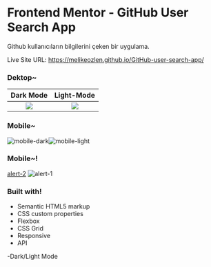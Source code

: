 # Frontend Mentor - GitHub User Search App
Github kullanıcıların bilgilerini çeken bir uygulama. 

Live Site URL: https://melikeozlen.github.io/GitHub-user-search-app/

### Dektop~

Dark Mode            |  Light-Mode
:-------------------------:|:-------------------------:
![](https://user-images.githubusercontent.com/44196940/165725230-dd8200f7-49b1-4a17-848f-b0a66952e3c2.PNG)  |  ![](https://user-images.githubusercontent.com/44196940/165725283-75e0b1e7-01ff-44b2-80c2-ba0b5cebcdc6.PNG)


 ### Mobile~
![mobile-dark](https://user-images.githubusercontent.com/44196940/165725375-20dbae75-63d3-48bb-8dd5-8a9fa324f584.PNG)![mobile-light](https://user-images.githubusercontent.com/44196940/165725406-a145082f-402e-4c85-b42f-c3a83787bd80.PNG)

 ### Mobile~!
 [alert-2](https://user-images.githubusercontent.com/44196940/165725460-305db4e1-c1f5-4c30-9a27-cf44e6f337fa.PNG)
![alert-1](https://user-images.githubusercontent.com/44196940/165725468-edefeb8e-794f-413c-981f-ff41c6903445.PNG)


### Built with!
- Semantic HTML5 markup
- CSS custom properties
- Flexbox
- CSS Grid
- Responsive
- API

-Dark/Light Mode
